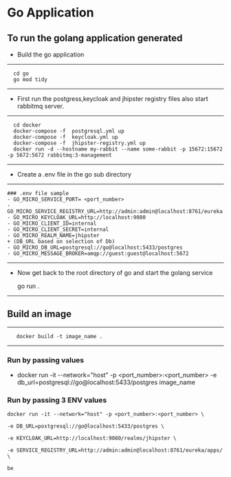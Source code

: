# Go Application

 ## To run the golang application generated

  + Build the go application 
  ---
      cd go
      go mod tidy
  ---
  + First run the postgress,keycloak and jhipster registry files also start rabbitmq server.
  ---
      cd docker
      docker-compose -f  postgresql.yml up     
      docker-compose -f  keycloak.yml up     
      docker-compose -f  jhipster-registry.yml up   
      docker run -d --hostname my-rabbit --name some-rabbit -p 15672:15672 -p 5672:5672 rabbitmq:3-management
  ---


  + Create a .env file in the go sub directory 
  ---
    ### .env file sample  
    - GO_MICRO_SERVICE_PORT= <port_number>
    - GO_MICRO_SERVICE_REGISTRY_URL=http://admin:admin@localhost:8761/eureka 
    - GO_MICRO_KEYCLOAK_URL=http://localhost:9080
    - GO_MICRO_CLIENT_ID=internal
    - GO_MICRO_CLIENT_SECRET=internal
    - GO_MICRO_REALM_NAME=jhipster
    + (DB_URL based on selection of Db)
    - GO_MICRO_DB_URL=postgresql://go@localhost:5433/postgres
    - GO_MICRO_MESSAGE_BROKER=amqp://guest:guest@localhost:5672
---

  + Now get back to the root directory of go and start the golang service 

      go run .
  ---
  
## Build an image 
   ---
       docker build -t image_name .
   ---
### Run by passing values 
- docker run -it --network="host" -p <port_number>:<port_number> -e        db_url=postgresql://go@localhost:5433/postgres image_name 


### Run by passing 3 ENV values 

```
docker run -it --network="host" -p <port_number>:<port_number> \

-e DB_URL=postgresql://go@localhost:5433/postgres \

-e KEYCLOAK_URL=http://localhost:9080/realms/jhipster \

-e SERVICE_REGISTRY_URL=http://admin:admin@localhost:8761/eureka/apps/ \

be
```
    

